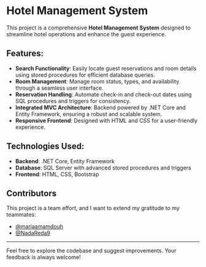 # Hotel Management System  

This project is a comprehensive **Hotel Management System** designed to streamline hotel operations and enhance the guest experience.  

## Features:  
- **Search Functionality**: Easily locate guest reservations and room details using stored procedures for efficient database queries.  
- **Room Management**: Manage room status, types, and availability through a seamless user interface.  
- **Reservation Handling**: Automate check-in and check-out dates using SQL procedures and triggers for consistency.  
- **Integrated MVC Architecture**: Backend powered by .NET Core and Entity Framework, ensuring a robust and scalable system.  
- **Responsive Frontend**: Designed with HTML and CSS for a user-friendly experience.  

## Technologies Used:  
- **Backend**: .NET Core, Entity Framework  
- **Database**: SQL Server with advanced stored procedures and triggers  
- **Frontend**: HTML, CSS, Bootstrap  
 
## Contributors
This project is a team effort, and I want to extend my gratitude to my teammates:
- [@mariaamamdouh](https://github.com/mariaamamdouh)
- [@NadaReda9](https://github.com/NadaReda9)

---

Feel free to explore the codebase and suggest improvements. Your feedback is always welcome!
